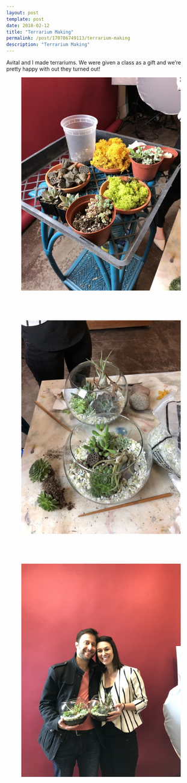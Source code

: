 ```yaml
---
layout: post
template: post
date: 2018-02-12
title: "Terrarium Making"
permalink: /post/170786749113/terrarium-making
description: "Terrarium Making"
---
```

<p>Avital and I made terrariums. We were given a class as a gift and we’re pretty happy with out they turned out!</p><figure data-orig-width="3024" data-orig-height="4032" class="tmblr-full"><img src="/images/89f44f3a39c90f862e563601187e70f7a5a8b5a909f29793075b279aadfedd65.jpg" alt="image" data-orig-width="3024" data-orig-height="4032"></figure><p><br></p><p><br></p><figure data-orig-width="3024" data-orig-height="4032" class="tmblr-full"><img src="/images/406d0f0cc9e4f23ce044638e75e1ed32454876b17a7547d80125a9be7cbdbb31.jpg" alt="image" data-orig-width="3024" data-orig-height="4032"></figure><p><br></p><p><br></p><figure data-orig-width="3024" data-orig-height="4032" class="tmblr-full"><img src="/images/e206eda1c51a7831742fc0704f6fa031cf6a0bcb6fc7ff6761340e5177c03f96.jpg" alt="image" data-orig-width="3024" data-orig-height="4032"></figure>